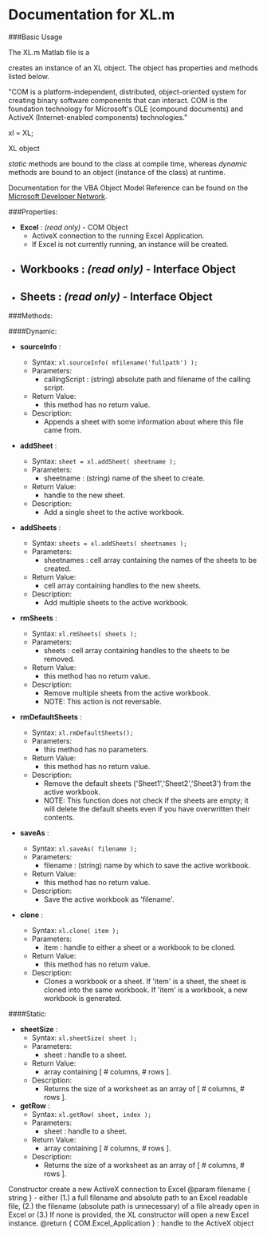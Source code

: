 Documentation for XL.m
======================

###Basic Usage

The XL.m Matlab file is a 

creates an instance of an XL object. The object has properties and methods listed below. 

"COM is a platform-independent, distributed, object-oriented system for creating binary software components that can interact. COM is the foundation technology for Microsoft's OLE (compound documents) and ActiveX (Internet-enabled components) technologies."

xl = XL;

XL object

*static* methods are bound to the class at compile time, whereas *dynamic* methods are bound to an object (instance of the class) at runtime.

Documentation for the VBA Object Model Reference can be found on the [Microsoft Developer Network](http://msdn.microsoft.com/en-us/library/bb149081.aspx).

###Properties:
	
- **Excel** : *(read only)* - COM Object
	- ActiveX connection to the running Excel Application. 
	- If Excel is not currently running, an instance will be created.
- **Workbooks** : *(read only)* - Interface Object
	- 
- **Sheets** : *(read only)* - Interface Object
	- 

###Methods:

####Dynamic:

- **sourceInfo** : 
	- Syntax: `xl.sourceInfo( mfilename('fullpath') );`
	- Parameters:
		- callingScript : (string) absolute path and filename of the calling script.
	- Return Value: 
		- this method has no return value.
	- Description:
		- Appends a sheet with some information about where this file came from.

- **addSheet** : 
	- Syntax: `sheet = xl.addSheet( sheetname );`
	- Parameters:
		- sheetname : (string) name of the sheet to create.
	- Return Value: 
		- handle to the new sheet.
	- Description:
		- Add a single sheet to the active workbook.
- **addSheets** : 
	- Syntax: `sheets = xl.addSheets( sheetnames );`
	- Parameters:
		- sheetnames : cell array containing the names of the sheets to be created.
	- Return Value: 
		- cell array containing handles to the new sheets.
	- Description:
		- Add multiple sheets to the active workbook.
- **rmSheets** : 
	- Syntax: `xl.rmSheets( sheets );`
	- Parameters:
		- sheets : cell array containing handles to the sheets to be removed.
	- Return Value: 
		- this method has no return value.
	- Description:
		- Remove multiple sheets from the active workbook.
		- NOTE: This action is not reversable.
- **rmDefaultSheets** : 
	- Syntax: `xl.rmDefaultSheets();`
	- Parameters:
		- this method has no parameters.
	- Return Value: 
		- this method has no return value.
	- Description:
		- Remove the default sheets ('Sheet1','Sheet2','Sheet3') from the active workbook.
		- NOTE: This function does not check if the sheets are empty; it will delete the default sheets even if you have overwritten their contents.
- **saveAs** : 
	- Syntax: `xl.saveAs( filename );`
	- Parameters:
		- filename : (string) name by which to save the active workbook.
	- Return Value: 
		- this method has no return value.
	- Description:
		- Save the active workbook as 'filename'.
- **clone** : 
	- Syntax: `xl.clone( item );`
	- Parameters:
		- item : handle to either a sheet or a workbook to be cloned.
	- Return Value: 
		- this method has no return value.
	- Description:
		- Clones a workbook or a sheet. If 'item' is a sheet, the sheet is cloned into the same workbook. If 'item' is a workbook, a new workbook is generated.



####Static:

- **sheetSize** : 
	- Syntax: `xl.sheetSize( sheet );`
	- Parameters:
		- sheet : handle to a sheet. 
	- Return Value: 
		- array containing [ # columns, # rows ].
	- Description:
		- Returns the size of a worksheet as an array of [ # columns, # rows ].
- **getRow** : 
	- Syntax: `xl.getRow( sheet, index );`
	- Parameters:
		- sheet : handle to a sheet. 
	- Return Value: 
		- array containing [ # columns, # rows ].
	- Description:
		- Returns the size of a worksheet as an array of [ # columns, # rows ].



Constructor
create a new ActiveX connection to Excel
@param filename { string } - either (1.) a full filename and absolute path to an Excel 
readable file, (2.) the filename (absolute path is unnecessary) of a file already open in Excel
or (3.) If none is provided, the XL constructor will open a new Excel instance.
@return { COM.Excel_Application } : handle to the ActiveX object
